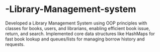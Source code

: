 # -Library-Management-system
 Developed a Library Management System using OOP principles with classes for books, users, and librarians, enabling  efficient book issue, return, and search. Implemented core data structures like HashMaps for fast book lookup and queues/lists for managing borrow history and  requests.

